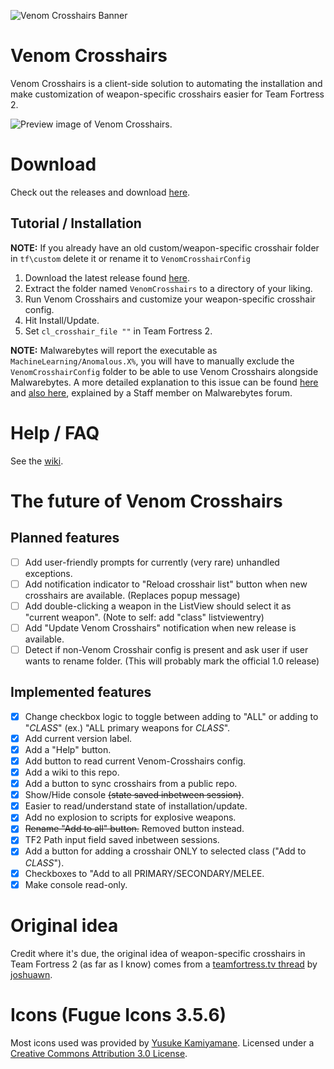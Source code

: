 ![Venom Crosshairs Banner](https://i.imgur.com/8APZtdT.png)

# Venom Crosshairs
Venom Crosshairs is a client-side solution to automating the installation and make customization of weapon-specific crosshairs easier for Team Fortress 2.

![Preview image of Venom Crosshairs.](https://i.imgur.com/NjEFhtL.png)

# Download
Check out the releases and download [here](https://github.com/hbivnm/Venom-Crosshairs/releases).

## Tutorial / Installation
**NOTE:** If you already have an old custom/weapon-specific crosshair folder in `tf\custom` delete it or rename it to `VenomCrosshairConfig`

1. Download the latest release found [here](https://github.com/hbivnm/Venom-Crosshairs/releases).
2. Extract the folder named `VenomCrosshairs` to a directory of your liking.
3. Run Venom Crosshairs and customize your weapon-specific crosshair config.
4. Hit Install/Update.
5. Set `cl_crosshair_file ""` in Team Fortress 2.

**NOTE:** Malwarebytes will report the executable as `MachineLearning/Anomalous.X%`, you will have to manually exclude the `VenomCrosshairConfig` folder to be able to use Venom Crosshairs alongside Malwarebytes. A more detailed explanation to this issue can be found [here](https://forums.malwarebytes.com/topic/271784-machinelearninganomalous100-all-my-c-projects/) and [also here](https://forums.malwarebytes.com/topic/238670-machinelearninganomalous-detections-and-explanation/), explained by a Staff member on Malwarebytes forum.

# Help / FAQ
See the [wiki](https://github.com/hbivnm/Venom-Crosshairs/wiki).

# The future of Venom Crosshairs
## Planned features
- [ ] Add user-friendly prompts for currently (very rare) unhandled exceptions.
- [ ] Add notification indicator to "Reload crosshair list" button when new crosshairs are available. (Replaces popup message)
- [ ] Add double-clicking a weapon in the ListView should select it as "current weapon". (Note to self: add "class" listviewentry)
- [ ] Add "Update Venom Crosshairs" notification when new release is available.
- [ ] Detect if non-Venom Crosshair config is present and ask user if user wants to rename folder. (This will probably mark the official 1.0 release)

## Implemented features
- [x] Change checkbox logic to toggle between adding to "ALL" or adding to "_CLASS_" (ex.) "ALL primary weapons for _CLASS_".
- [x] Add current version label.
- [x] Add a "Help" button.
- [x] Add button to read current Venom-Crosshairs config.
- [x] Add a wiki to this repo.
- [x] Add a button to sync crosshairs from a public repo.
- [x] Show/Hide console ~~(state saved inbetween session)~~.
- [x] Easier to read/understand state of installation/update.
- [x] Add no explosion to scripts for explosive weapons.
- [x] ~~Rename "Add to all" button.~~ Removed button instead.
- [x] TF2 Path input field saved inbetween sessions.
- [x] Add a button for adding a crosshair ONLY to selected class ("Add to *CLASS*").
- [x] Checkboxes to "Add to all PRIMARY/SECONDARY/MELEE.
- [x] Make console read-only.

# Original idea
Credit where it's due, the original idea of weapon-specific crosshairs in Team Fortress 2 (as far as I know) comes from a [teamfortress.tv thread](https://www.teamfortress.tv/30866/guide-weapon-specific-custom-crosshairs) by [joshuawn](https://www.teamfortress.tv/user/joshuawn).

# Icons (Fugue Icons 3.5.6)
Most icons used was provided by [Yusuke Kamiyamane](http://p.yusukekamiyamane.com/). Licensed under a [Creative Commons Attribution 3.0 License](https://creativecommons.org/licenses/by/3.0/).

